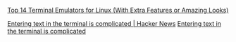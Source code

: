 
[Top 14 Terminal Emulators for Linux (With Extra Features or Amazing Looks)](https://itsfoss.com/linux-terminal-emulators/)

[Entering text in the terminal is complicated | Hacker News](https://news.ycombinator.com/item?id=40907581)
[Entering text in the terminal is complicated](https://jvns.ca/blog/2024/07/08/readline/)
